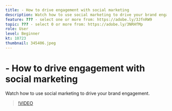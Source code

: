 ```yaml
---
title: - How to drive engagement with social marketing
description: Watch how to use social marketing to drive your brand engagement.
feature: ??? - select one or more from: https://adobe.ly/3JfnRW9
topic: ??? - select 0 or more from: https://adobe.ly/3NRHfMp
role: User
level: Beginner
kt: 10723
thumbnail: 345406.jpeg
---
```


# - How to drive engagement with social marketing

Watch how to use social marketing to drive your brand engagement.

>[!VIDEO](https://video.tv.adobe.com/v/345406/?quality=12&learn=on)
